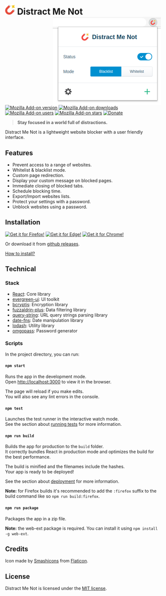 # ![icon](public/icons/magnet-32.png) Distract Me Not <img align="right" src="screenshots/panel.png">

[![Mozilla Add-on version](https://img.shields.io/amo/v/distract-me-not.svg?logo=mozilla&label=&labelColor=grey)](https://addons.mozilla.org/firefox/addon/distract-me-not/?src=external-github-shield-downloads)
[![Mozilla Add-on downloads](https://img.shields.io/amo/dw/distract-me-not.svg)](https://addons.mozilla.org/firefox/addon/distract-me-not/?src=external-github-shield-downloads)
[![Mozilla Add-on users](https://img.shields.io/amo/users/distract-me-not.svg)](https://addons.mozilla.org/firefox/addon/distract-me-not/statistics/)
[![Mozilla Add-on stars](https://img.shields.io/amo/stars/distract-me-not.svg)](https://addons.mozilla.org/firefox/addon/distract-me-not/reviews/)
[![Donate](https://img.shields.io/badge/PayPal-grey.svg?style=flat&logo=paypal&labelColor=grey&color=168CC2)](https://www.paypal.me/axeldev)

> **Stay focused in a world full of distractions.**

Distract Me Not is a lightweight website blocker with a user friendly interface.

## Features

- Prevent access to a range of websites.
- Whitelist & blacklist mode.
- Custom page redirection.
- Display your custom message on blocked pages.
- Immediate closing of blocked tabs.
- Schedule blocking time.
- Export/Import websites lists.
- Protect your settings with a password.
- Unblock websites using a password.

## Installation

[![Get it for Firefox!](https://addons.cdn.mozilla.net/static/img/addons-buttons/AMO-button_1.png)](https://addons.mozilla.org/firefox/addon/distract-me-not/?src=external-github-download)
[![Get it for Edge!](https://i.imgur.com/n49Wiu2.png)](https://microsoftedge.microsoft.com/addons/detail/distract-me-not/bonjdhkkkokfmnmnkpgkakhkiccnllba)
[![Get it for Chrome!](https://i.imgur.com/B0i5sn3.png)](https://chrome.google.com/webstore/detail/distract-me-not/lkmfokajfoplgdkdifijpffkjeejainc)

Or download it from [github releases](https://github.com/AXeL-dev/distract-me-not/releases/latest).

[How to install?](https://github.com/AXeL-dev/install-webextension)

## Technical

### Stack

- [React](https://reactjs.org/): Core library
- [evergreen-ui](https://evergreen.segment.com/): UI toolkit
- [bcryptjs](https://github.com/dcodeIO/bcrypt.js): Encryption library
- [fuzzaldrin-plus](https://github.com/jeancroy/fuzz-aldrin-plus): Data filtering library
- [query-string](https://github.com/sindresorhus/query-string): URL query strings parsing library
- [date-fns](https://date-fns.org): Date manipulation library
- [lodash](https://lodash.com): Utility library
- [omgopass](https://github.com/omgovich/omgopass): Password generator

### Scripts

In the project directory, you can run:

#### `npm start`

Runs the app in the development mode.<br />
Open [http://localhost:3000](http://localhost:3000) to view it in the browser.

The page will reload if you make edits.<br />
You will also see any lint errors in the console.

#### `npm test`

Launches the test runner in the interactive watch mode.<br />
See the section about [running tests](https://facebook.github.io/create-react-app/docs/running-tests) for more information.

#### `npm run build`

Builds the app for production to the `build` folder.<br />
It correctly bundles React in production mode and optimizes the build for the best performance.

The build is minified and the filenames include the hashes.<br />
Your app is ready to be deployed!

See the section about [deployment](https://facebook.github.io/create-react-app/docs/deployment) for more information.

**Note:** for Firefox builds it's recommended to add the `:firefox` suffix to the build command like so `npm run build:firefox`.

#### `npm run package`

Packages the app in a zip file.

**Note:** the web-ext package is required. You can install it using `npm install -g web-ext`.

## Credits

Icon made by [Smashicons](https://www.flaticon.com/authors/smashicons) from [Flaticon](https://www.flaticon.com/).

## License

Distract Me Not is licensed under the [MIT license](LICENSE).
